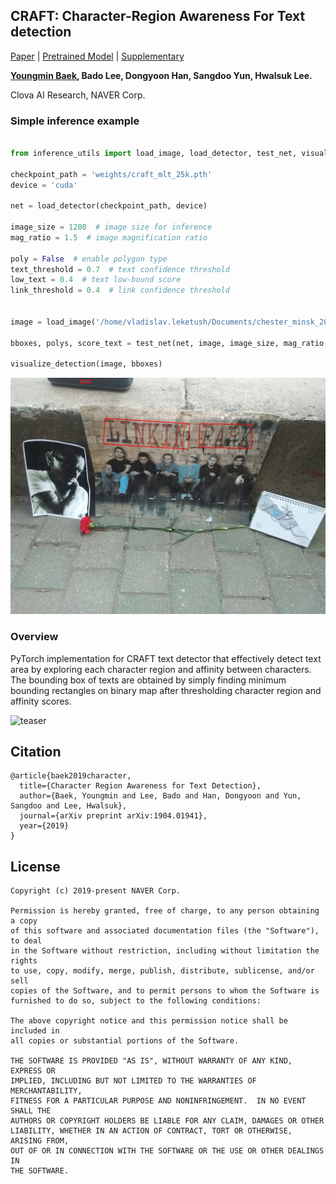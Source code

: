 ## CRAFT: Character-Region Awareness For Text detection
[Paper](https://arxiv.org/abs/1904.01941) | [Pretrained Model](https://drive.google.com/open?id=1Jk4eGD7crsqCCg9C9VjCLkMN3ze8kutZ) | [Supplementary](https://youtu.be/HI8MzpY8KMI)

**[Youngmin Baek](mailto:youngmin.baek@navercorp.com), Bado Lee, Dongyoon Han, Sangdoo Yun, Hwalsuk Lee.**
 
Clova AI Research, NAVER Corp.

### Simple inference example

```python

from inference_utils import load_image, load_detector, test_net, visualize_detection

checkpoint_path = 'weights/craft_mlt_25k.pth'
device = 'cuda'

net = load_detector(checkpoint_path, device)
 
image_size = 1280  # image size for inference
mag_ratio = 1.5  # image magnification ratio

poly = False  # enable polygon type
text_threshold = 0.7  # text confidence threshold
low_text = 0.4  # text low-bound score
link_threshold = 0.4  # link confidence threshold


image = load_image('/home/vladislav.leketush/Documents/chester_minsk_20.07.2019.jpg')

bboxes, polys, score_text = test_net(net, image, image_size, mag_ratio, text_threshold, link_threshold, low_text, device, poly)

visualize_detection(image, bboxes)

```
<img width="1000" alt="example" src="./figures/chester_minsk_20.07.2019_output.jpg">


### Overview
PyTorch implementation for CRAFT text detector that effectively detect text area by exploring each character region and affinity between characters. The bounding box of texts are obtained by simply finding minimum bounding rectangles on binary map after thresholding character region and affinity scores. 

<img width="1000" alt="teaser" src="./figures/craft_example.gif">


## Citation
```
@article{baek2019character,
  title={Character Region Awareness for Text Detection},
  author={Baek, Youngmin and Lee, Bado and Han, Dongyoon and Yun, Sangdoo and Lee, Hwalsuk},
  journal={arXiv preprint arXiv:1904.01941},
  year={2019}
}
```

## License
```
Copyright (c) 2019-present NAVER Corp.

Permission is hereby granted, free of charge, to any person obtaining a copy
of this software and associated documentation files (the "Software"), to deal
in the Software without restriction, including without limitation the rights
to use, copy, modify, merge, publish, distribute, sublicense, and/or sell
copies of the Software, and to permit persons to whom the Software is
furnished to do so, subject to the following conditions:

The above copyright notice and this permission notice shall be included in
all copies or substantial portions of the Software.

THE SOFTWARE IS PROVIDED "AS IS", WITHOUT WARRANTY OF ANY KIND, EXPRESS OR
IMPLIED, INCLUDING BUT NOT LIMITED TO THE WARRANTIES OF MERCHANTABILITY,
FITNESS FOR A PARTICULAR PURPOSE AND NONINFRINGEMENT.  IN NO EVENT SHALL THE
AUTHORS OR COPYRIGHT HOLDERS BE LIABLE FOR ANY CLAIM, DAMAGES OR OTHER
LIABILITY, WHETHER IN AN ACTION OF CONTRACT, TORT OR OTHERWISE, ARISING FROM,
OUT OF OR IN CONNECTION WITH THE SOFTWARE OR THE USE OR OTHER DEALINGS IN
THE SOFTWARE.
```
